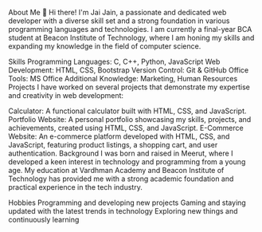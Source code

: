 About Me
👋 Hi there! I'm Jai Jain, a passionate and dedicated web developer with a diverse skill set and a strong foundation in various programming languages and technologies. I am currently a final-year BCA student at Beacon Institute of Technology, where I am honing my skills and expanding my knowledge in the field of computer science.

Skills
Programming Languages: C, C++, Python, JavaScript
Web Development: HTML, CSS, Bootstrap
Version Control: Git & GitHub
Office Tools: MS Office
Additional Knowledge: Marketing, Human Resources
Projects
I have worked on several projects that demonstrate my expertise and creativity in web development:

Calculator: A functional calculator built with HTML, CSS, and JavaScript.
Portfolio Website: A personal portfolio showcasing my skills, projects, and achievements, created using HTML, CSS, and JavaScript.
E-Commerce Website: An e-commerce platform developed with HTML, CSS, and JavaScript, featuring product listings, a shopping cart, and user authentication.
Background
I was born and raised in Meerut, where I developed a keen interest in technology and programming from a young age. My education at Vardhman Academy and Beacon Institute of Technology has provided me with a strong academic foundation and practical experience in the tech industry.

Hobbies
Programming and developing new projects
Gaming and staying updated with the latest trends in technology
Exploring new things and continuously learning

